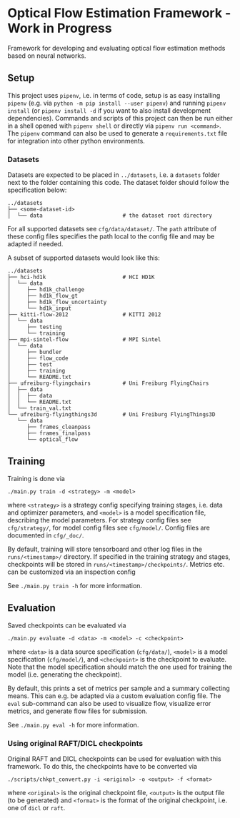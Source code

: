 # Optical Flow Estimation Framework - Work in Progress

Framework for developing and evaluating optical flow estimation methods based on neural networks.


## Setup

This project uses `pipenv`, i.e. in terms of code, setup is as easy installing `pipenv` (e.g. via `python -m pip install --user pipenv`) and running `pipenv install` (or `pipenv install -d` if you want to also install development dependencies).
Commands and scripts of this project can then be run either in a shell opened with `pipenv shell` or directly via `pipenv run <command>`.
The `pipenv` command can also be used to generate a `requirements.txt` file for integration into other python environments.


### Datasets

Datasets are expected to be placed in `../datasets`, i.e. a `datasets` folder next to the folder containing this code.
The dataset folder should follow the specification below:
```
../datasets
├── <some-dataset-id>
│  └── data                         # the dataset root directory
```
For all supported datasets see `cfg/data/dataset/`.
The `path` attribute of these config files specifies the path local to the config file and may be adapted if needed.

A subset of supported datasets would look like this:
```
../datasets
├── hci-hd1k                        # HCI HD1K
│  └── data
│     ├── hd1k_challenge
│     ├── hd1k_flow_gt
│     ├── hd1k_flow_uncertainty
│     └── hd1k_input
├── kitti-flow-2012                 # KITTI 2012
│  └── data
│     ├── testing
│     └── training
├── mpi-sintel-flow                 # MPI Sintel
│  └── data
│     ├── bundler
│     ├── flow_code
│     ├── test
│     ├── training
│     └── README.txt
├── ufreiburg-flyingchairs          # Uni Freiburg FlyingChairs
│  ├── data
│  │  ├── data
│  │  └── README.txt
│  └── train_val.txt
└── ufreiburg-flyingthings3d        # Uni Freiburg FlyingThings3D
   └── data
      ├── frames_cleanpass
      ├── frames_finalpass
      └── optical_flow
```


## Training

Training is done via
```
./main.py train -d <strategy> -m <model>
```
where `<strategy>` is a strategy config specifying training stages, i.e. data and optimizer parameters, and `<model>` is a model specification file, describing the model parameters.
For strategy config files see `cfg/strategy/`, for model config files see `cfg/model/`.
Config files are documented in `cfg/_doc/`.

By default, training will store tensorboard and other log files in the `runs/<timestamp>/` directory.
If specified in the training strategy and stages, checkpoints will be stored in `runs/<timestamp>/checkpoints/`.
Metrics etc. can be customized via an inspection config

See `./main.py train -h` for more information.


## Evaluation

Saved checkpoints can be evaluated via
```
./main.py evaluate -d <data> -m <model> -c <checkpoint>
```
where `<data>` is a data source specification (`cfg/data/`), `<model>` is a model specification (`cfg/model/`), and `<checkpoint>` is the checkpoint to evaluate.
Note that the model specification should match the one used for training the model (i.e. generating the checkpoint).

By default, this prints a set of metrics per sample and a summary collecting means.
This can e.g. be adapted via a custom evaluation config file.
The `eval` sub-command can also be used to visualize flow, visualize error metrics, and generate flow files for submission.

See `./main.py eval -h` for more information.


### Using original RAFT/DICL checkpoints

Original RAFT and DICL checkpoints can be used for evaluation with this framework.
To do this, the checkpoints have to be converted via
```
./scripts/chkpt_convert.py -i <original> -o <output> -f <format>
```
where `<original>` is the original checkpoint file, `<output>` is the output file (to be generated) and `<format>` is the format of the original checkpoint, i.e. one of `dicl` or `raft`.
